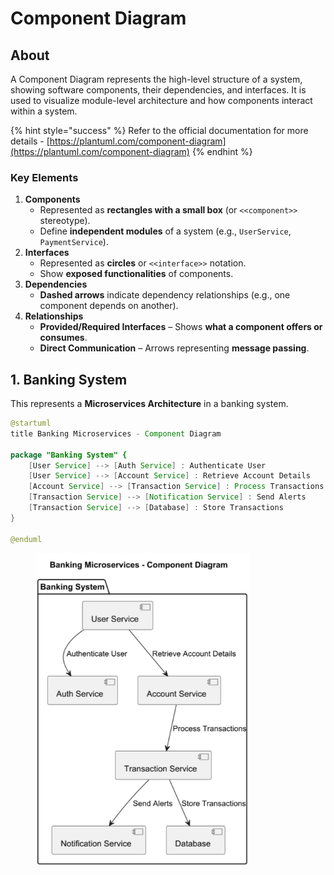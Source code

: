 # Component Diagram

## About

A Component Diagram represents the high-level structure of a system, showing software components, their dependencies, and interfaces. It is used to visualize module-level architecture and how components interact within a system.

{% hint style="success" %}
Refer to the official documentation for more details - [https://plantuml.com/component-diagram](https://plantuml.com/component-diagram)
{% endhint %}

### **Key Elements**

1. **Components**
   * Represented as **rectangles with a small box** (or `<<component>>` stereotype).
   * Define **independent modules** of a system (e.g., `UserService`, `PaymentService`).
2. **Interfaces**
   * Represented as **circles** or `<<interface>>` notation.
   * Show **exposed functionalities** of components.
3. **Dependencies**
   * **Dashed arrows** indicate dependency relationships (e.g., one component depends on another).
4. **Relationships**
   * **Provided/Required Interfaces** – Shows **what a component offers or consumes**.
   * **Direct Communication** – Arrows representing **message passing**.

## 1. Banking System

This represents a **Microservices Architecture** in a banking system.

```java
@startuml
title Banking Microservices - Component Diagram

package "Banking System" {
    [User Service] --> [Auth Service] : Authenticate User
    [User Service] --> [Account Service] : Retrieve Account Details
    [Account Service] --> [Transaction Service] : Process Transactions
    [Transaction Service] --> [Notification Service] : Send Alerts
    [Transaction Service] --> [Database] : Store Transactions
}

@enduml
```

<figure><img src="../../../../../.gitbook/assets/plantuml-component-diagram-1.png" alt="" width="343"><figcaption></figcaption></figure>













